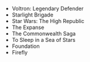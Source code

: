 - Voltron: Legendary Defender
- Starlight Brigade
- Star Wars: The High Republic
- The Expanse
- The Commonwealth Saga
- To Sleep in a Sea of Stars
- Foundation
- Firefly